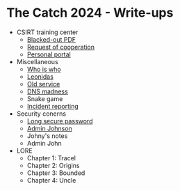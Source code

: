 The Catch 2024 - Write-ups
==========================

- CSIRT training center
  - [Blacked-out PDF](blackedout_pdf/writeup.md)
  - [Request of cooperation](request_of_cooperation/writeup.md)
  - [Personal portal](personal_portal/writeup.md)
- Miscellaneous
  - [Who is who](who_is_ho/writeup.md)
  - [Leonidas](leonidas/writeup.md)
  - [Old service](old_service/writeup.md)
  - [DNS madness](dns_madness/writeup.md)
  - Snake game
  - [Incident reporting](incident_reporting/writeup.md)
- Security conerns
  - [Long secure password](long_secure_password/writeup.md)
  - [Admin Johnson](admin_johnson/writeup.md)
  - Johny's notes
  - Admin John
- LORE
  - Chapter 1: Tracel
  - Chapter 2: Origins
  - Chapter 3: Bounded
  - Chapter 4: Uncle